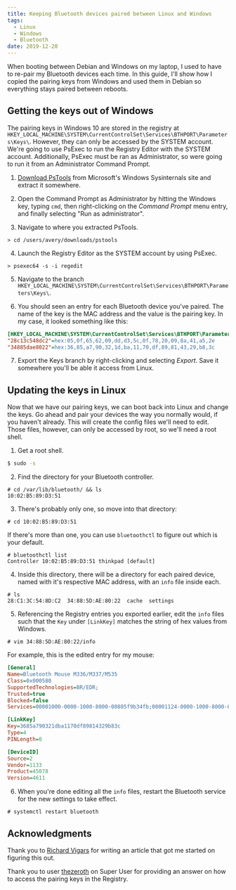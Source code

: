 ```yaml
---
title: Keeping Bluetooth devices paired between Linux and Windows
tags:
  - Linux
  - Windows
  - Bluetooth
date: 2019-12-20
---
```


When booting between Debian and Windows on my laptop, I used to have to re-pair my Bluetooth devices each time. In this guide, I'll show how I copied the pairing keys from Windows and used them in Debian so everything stays paired between reboots.


## Getting the keys out of Windows

The pairing keys in Windows 10 are stored in the registry at `HKEY_LOCAL_MACHINE\SYSTEM\CurrentControlSet\Services\BTHPORT\Parameters\Keys\`. However, they can only be accessed by the SYSTEM account. We're going to use PsExec to run the Registry Editor with the SYSTEM account. Additionally, PsExec must be ran as Administrator, so were going to run it from an Administrator Command Prompt.

1. [Download PsTools][pstools] from Microsoft's Windows Sysinternals site and extract it somewhere.

2. Open the Command Prompt as Administrator by hitting the Windows key, typing `cmd`, then right-clicking on the *Command Prompt* menu entry, and finally selecting "Run as administrator".

3. Navigate to where you extracted PsTools.

```
> cd /users/avery/downloads/pstools
```

4. Launch the Registry Editor as the SYSTEM account by using PsExec.

```
> psexec64 -s -i regedit
```

5. Navigate to the branch `HKEY_LOCAL_MACHINE\SYSTEM\CurrentControlSet\Services\BTHPORT\Parameters\Keys\`.

6. You should seen an entry for each Bluetooth device you've paired. The name of the key is the MAC address and the value is the pairing key. In my case, it looked something like this:

```ini
[HKEY_LOCAL_MACHINE\SYSTEM\CurrentControlSet\Services\BTHPORT\Parameters\Keys\1002b589d351]
"28c13c548dc2"=hex:05,0f,65,62,09,dd,d3,5c,0f,78,20,09,8a,41,a5,2e
"34885dae8022"=hex:36,85,a7,90,32,1d,ba,11,70,df,89,81,43,29,b8,3c
```
7. Export the Keys branch by right-clicking and selecting *Export*. Save it somewhere you'll be able it access from Linux.


## Updating the keys in Linux

Now that we have our pairing keys, we can boot back into Linux and change the keys. Go ahead and pair your devices the way you normally would, if you haven't already. This will create the config files we'll need to edit. Those files, however, can only be accessed by root, so we'll need a root shell.

1. Get a root shell.

```sh
$ sudo -s
```

2. Find the directory for your Bluetooth controller.

```
# cd /var/lib/bluetooth/ && ls
10:02:B5:89:D3:51
```

3. There's probably only one, so move into that directory:

```
# cd 10:02:B5:89:D3:51
```

If there's more than one, you can use `bluetoothctl` to figure out which is your default.

```
# bluetoothctl list
Controller 10:02:B5:89:D3:51 thinkpad [default]
```

4. Inside this directory, there will be a directory for each paired device, named with it's respective MAC address, with an `info` file inside each.

```
# ls
28:C1:3C:54:8D:C2  34:88:5D:AE:80:22  cache  settings
```

5. Referencing the Registry entries you exported earlier, edit the `info` files such that the `Key` under `[LinkKey]` matches the string of hex values from Windows.

```
# vim 34:88:5D:AE:80:22/info
```

For example, this is the edited entry for my mouse:

```ini
[General]
Name=Bluetooth Mouse M336/M337/M535
Class=0x000580
SupportedTechnologies=BR/EDR;
Trusted=true
Blocked=false
Services=00001000-0000-1000-8000-00805f9b34fb;00001124-0000-1000-8000-00805f9b34fb;00001200-0000-1000-8000-00805f9b34fb;

[LinkKey]
Key=3685a790321dba1170df89814329b83c
Type=4
PINLength=0

[DeviceID]
Source=2
Vendor=1133
Product=45078
Version=4611
```

6. When you're done editing all the `info` files, restart the Bluetooth service for the new settings to take effect.

```
# systemctl restart bluetooth
```

## Acknowledgments

Thank you to [Richard Vigars][richardvigars] for writing an article that got me started on figuring this out.

Thank you to user [thezeroth][thezeroth] on Super User for providing an answer on how to access the pairing keys in the Registry.


[pstools]: https://docs.microsoft.com/en-us/sysinternals/downloads/psexec "PsExec - Windows Sysinternals | Microsoft Docs"

[richardvigars]: https://medium.com/@richardvigars/where-to-find-bluetooth-link-keys-in-the-windows-registry-for-the-ekobuy-usb-dongle-csr-harmony-b7777c90b41 "Finding Bluetooth link key in Windows 7, to double pair a device on dualboot computer - Super User"

[thezeroth]: https://superuser.com/questions/229930/finding-bluetooth-link-key-in-windows-7-to-double-pair-a-device-on-dualboot-com/835710#835710 "Where to find Bluetooth link keys in the Windows registry for the EkoBuy USB dongle / CSR Harmony stack"


